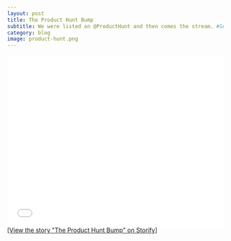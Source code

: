 ```yaml
---
layout: post
title: The Product Hunt Bump
subtitle: We were listed on @ProductHunt and then comes the stream. #SuperExcited
category: blog
image: product-hunt.png
---
```


<div class="storify"><iframe src="//storify.com/Carly.ai/the-product-hunt-bump/embed?header=false&border=false" width="100%" height="400" frameborder="no" allowtransparency="true"></iframe><script src="//storify.com/Carly.ai/the-product-hunt-bump.js?header=false&border=false"></script><noscript>[<a href="//storify.com/Carly.ai/the-product-hunt-bump" target="_blank">View the story "The Product Hunt Bump" on Storify</a>]</noscript></div>
